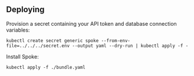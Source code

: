 ## Deploying

Provision a secret containing your API token and database connection variables:

```cli
kubectl create secret generic spoke --from-env-file=../../../secret.env --output yaml --dry-run | kubectl apply -f -
```

Install Spoke:
```cli
kubectl apply -f ./bundle.yaml
```
